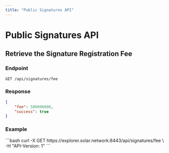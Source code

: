 ```yaml
---
title: "Public Signatures API"
---
```


# Public Signatures API

## Retrieve the Signature Registration Fee

### Endpoint

```
GET /api/signatures/fee
```

### Response

```json
{
    "fee": 500000000,
    "success": true
}
```

### Example

<request-example>
```bash
curl -X GET https://explorer.solar.network:8443/api/signatures/fee \
  -H "API-Version: 1"
```
</request-example>

